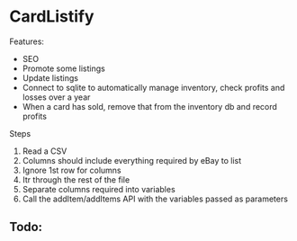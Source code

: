 # CardListify


Features:
- SEO
- Promote some listings
- Update listings
- Connect to sqlite to automatically manage inventory, check profits and losses over a year
- When a card has sold, remove that from the inventory db and record profits

Steps
1. Read a CSV
2. Columns should include everything required by eBay to list
3. Ignore 1st row for columns
4. Itr through the rest of the file
5. Separate columns required into variables
6. Call the addItem/addItems API with the variables passed as parameters

Todo:
-